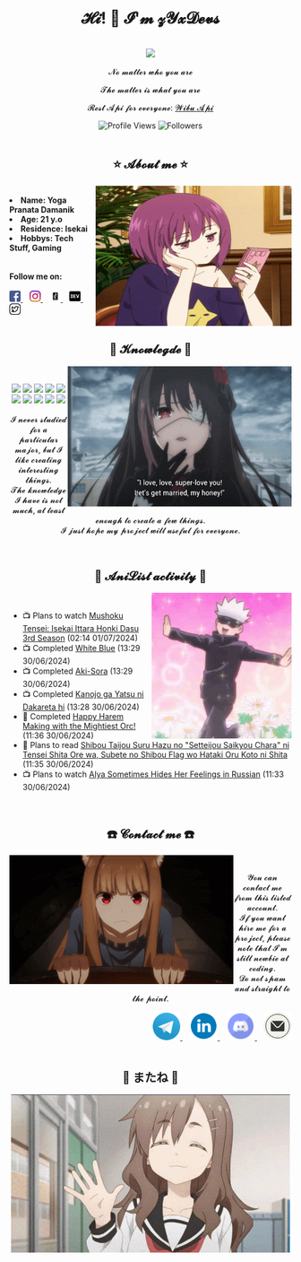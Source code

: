 <h1 align="center">𝓗𝓲! 👋 𝓘'𝓶 𝔃𝓨𝔁𝓓𝓮𝓿𝓼</h1>

<br>
<div align="center">
  <a href="https://github.com/zYxDevs">
    <img src="https://img.anili.st/user/5393450" width="500"/>
  </a>
  <br>
  <p>𝓝𝓸 𝓶𝓪𝓽𝓽𝓮𝓻 𝔀𝓱𝓸 𝔂𝓸𝓾 𝓪𝓻𝓮</p>
  <p>𝓣𝓱𝓮 𝓶𝓪𝓽𝓽𝓮𝓻 𝓲𝓼 𝔀𝓱𝓪𝓽 𝔂𝓸𝓾 𝓪𝓻𝓮</p>
  <p>𝓡𝓮𝓼𝓽 𝓐𝓹𝓲 𝓯𝓸𝓻 𝓮𝓿𝓮𝓻𝔂𝓸𝓷𝓮: <a href="https://wibu-api.eu.org">𝓦𝓲𝓫𝓾 𝓐𝓹𝓲</a></p>
</div>

<div align="center">
  <img src="https://komarev.com/ghpvc/?username=zYxDevs&color=blue&style=flat&label=Profile+Views" alt="Profile Views"/>
  <img src="https://img.shields.io/github/followers/zYxDevs?label=Followers" style="float:left, margin-right:10px" alt="Followers"/>
</div>

<br>
<h2 align="center">⭐ 𝓐𝓫𝓸𝓾𝓽 𝓶𝓮 ⭐</h2>
<div align="center">
  <img src="https://raw.githubusercontent.com/zYxDevs/zYxDevs/main/assets/shion_yozakura.gif" height="250" width="350" align="right">
</div>

<br>
<div align="left">
  <li><b>Name: Yoga Pranata Damanik</b></li>
  <li><b>Age: 21 y.o</b></li>
  <li><b>Residence: Isekai</b></li>
  <li><b>Hobbys: Tech Stuff, Gaming</b></li>
  <br><br>
  <b>Follow me on:</b><br><br>
  <a href="https://fb.me/yoga.xvip">
    <img src="https://raw.githubusercontent.com/CyberID-Ltd/zYxDevs-Profile-Requirements/main/174848.svg" alt="facebook" width="20" height="20"/>
  </a>&nbsp;&nbsp;
  <a href="https://instagram.com/itzme.yoga.id">
    <img src="https://raw.githubusercontent.com/CyberID-Ltd/zYxDevs-Profile-Requirements/main/174855.svg" alt="instagram" width="20" height="20">
  </a>&nbsp;&nbsp;
  <a href="https://tiktok.com/@yuzato">
    <img src="https://raw.githubusercontent.com/zYxDevs/zYxDevs/main/assets/tiktok.svg" alt="tiktok" width="20" height="20">
  </a>&nbsp;&nbsp;
  <a href="https://dev.to/zyxdevs">
    <img src="https://raw.githubusercontent.com/zYxDevs/zYxDevs/main/assets/dev_to.svg" alt="dev.to" width="20" height="20">
  </a>&nbsp;&nbsp;
  <a href="https://twitter.com/AccountYoga">
    <img src="https://raw.githubusercontent.com/CyberID-Ltd/zYxDevs-Profile-Requirements/main/466963.png" alt="twitter" width="20" height="20"/>
  </a>
</div>

<br>
<h2 align="center">📇 𝓚𝓷𝓸𝔀𝓵𝓮𝓰𝓭𝓮 📇</h2>
<div align="center">
  <img src="https://raw.githubusercontent.com/zYxDevs/zYxDevs/main/assets/kurumi_daisuki.gif" align="right" height="250" width="400"/>
</div>

<div>
  <br>
  <p align="center">
    <img src="https://img.shields.io/badge/python%20-%23323330.svg?&style=for-the-badge&logo=python"/>
    <img src="https://img.shields.io/badge/oracle%20-%23323330.svg?&style=for-the-badge&logo=oracle"/>
    <img src="https://img.shields.io/badge/vercel%20-%23323330.svg?&style=for-the-badge&logo=vercel"/>
    <img src="https://img.shields.io/badge/node.js%20-%23323330.svg?&style=for-the-badge&logo=node.js"/>
    <img src="https://img.shields.io/badge/javascript%20-%23323330.svg?&style=for-the-badge&logo=javascript"/>
    <img src="https://img.shields.io/badge/postgresql%20-%23323330.svg?&style=for-the-badge&logo=postgresql"/>
    <img src="https://img.shields.io/badge/mongodb%20-%23323330.svg?&style=for-the-badge&logo=mongodb"/>
    <img src="https://img.shields.io/badge/git%20-%23323330.svg?&style=for-the-badge&logo=git"/>
    <img src="https://img.shields.io/badge/ubuntu%20-%23323330.svg?&style=for-the-badge&logo=ubuntu"/>
    <img src="https://img.shields.io/badge/windows%20-%23323330.svg?&style=for-the-badge&logo=windows"/><br><br>
    𝓘 𝓷𝓮𝓿𝓮𝓻 𝓼𝓽𝓾𝓭𝓲𝓮𝓭 𝓯𝓸𝓻 𝓪 𝓹𝓪𝓻𝓽𝓲𝓬𝓾𝓵𝓪𝓻 𝓶𝓪𝓳𝓸𝓻, 𝓫𝓾𝓽 𝓘 𝓵𝓲𝓴𝓮 𝓬𝓻𝓮𝓪𝓽𝓲𝓷𝓰 𝓲𝓷𝓽𝓮𝓻𝓮𝓼𝓽𝓲𝓷𝓰 𝓽𝓱𝓲𝓷𝓰𝓼.<br>
    𝓣𝓱𝓮 𝓴𝓷𝓸𝔀𝓵𝓮𝓭𝓰𝓮 𝓘 𝓱𝓪𝓿𝓮 𝓲𝓼 𝓷𝓸𝓽 𝓶𝓾𝓬𝓱, 𝓪𝓽 𝓵𝓮𝓪𝓼𝓽 𝓮𝓷𝓸𝓾𝓰𝓱 𝓽𝓸 𝓬𝓻𝓮𝓪𝓽𝓮 𝓪 𝓯𝓮𝔀 𝓽𝓱𝓲𝓷𝓰𝓼.<br>
    𝓘 𝓳𝓾𝓼𝓽 𝓱𝓸𝓹𝓮 𝓶𝔂 𝓹𝓻𝓸𝓳𝓮𝓬𝓽 𝔀𝓲𝓵𝓵 𝓾𝓼𝓮𝓯𝓾𝓵 𝓯𝓸𝓻 𝓮𝓿𝓮𝓻𝔂𝓸𝓷𝓮.
  </p>
</div>

<br>
<h2 align="center">📝 𝓐𝓷𝓲𝓛𝓲𝓼𝓽 𝓪𝓬𝓽𝓲𝓿𝓲𝓽𝔂 📝</h2>
<div align="center">
  <img src="https://raw.githubusercontent.com/zYxDevs/zYxDevs/main/assets/gojou_satoru.gif" align="right" width="250" height="260"/>
</div>

<br>
<div align="left">
  <!-- ANILIST_ACTIVITY:start -->

-   📺 Plans to watch <a href='https://anilist.co/anime/178789'>Mushoku Tensei: Isekai Ittara Honki Dasu 3rd Season</a> (02:14 01/07/2024)<br>
-   📺 Completed <a href='https://anilist.co/anime/123383'>White Blue</a> (13:29 30/06/2024)<br>
-   📺 Completed <a href='https://anilist.co/anime/6987'>Aki-Sora</a> (13:29 30/06/2024)<br>
-   📺 Completed <a href='https://anilist.co/anime/119254'>Kanojo ga Yatsu ni Dakareta hi</a> (13:28 30/06/2024)<br>
-   📖 Completed <a href='https://anilist.co/manga/116809'>Happy Harem Making with the Mightiest Orc!</a> (11:36 30/06/2024)<br>
-   📖 Plans to read <a href='https://anilist.co/manga/164895'>Shibou Taijou Suru Hazu no "Setteijou Saikyou Chara" ni Tensei Shita Ore wa, Subete no Shibou Flag wo Hataki Oru Koto ni Shita</a> (11:35 30/06/2024)<br>
-   📺 Plans to watch <a href='https://anilist.co/anime/162804'>Alya Sometimes Hides Her Feelings in Russian</a> (11:33 30/06/2024)<br>

  <!-- ANILIST_ACTIVITY:end -->
</div>

<br>
<h2 align="center">☎️ 𝓒𝓸𝓷𝓽𝓪𝓬𝓽 𝓶𝓮 ☎️</h2>
<div align="left">
  <img src="https://raw.githubusercontent.com/zYxDevs/zYxDevs/main/assets/holo_angy.gif" align="left" width="400" height="230"/>
</div>

<br>
<p align="center">
  𝓨𝓸𝓾 𝓬𝓪𝓷 𝓬𝓸𝓷𝓽𝓪𝓬𝓽 𝓶𝓮 𝓯𝓻𝓸𝓶 𝓽𝓱𝓲𝓼 𝓵𝓲𝓼𝓽𝓮𝓭 𝓪𝓬𝓬𝓸𝓾𝓷𝓽.<br>
  𝓘𝓯 𝔂𝓸𝓾 𝔀𝓪𝓷𝓽 𝓱𝓲𝓻𝓮 𝓶𝓮 𝓯𝓸𝓻 𝓪 𝓹𝓻𝓸𝓳𝓮𝓬𝓽, 𝓹𝓵𝓮𝓪𝓼𝓮 𝓷𝓸𝓽𝓮 𝓽𝓱𝓪𝓽 𝓘'𝓶 𝓼𝓽𝓲𝓵𝓵 𝓷𝓮𝔀𝓫𝓲𝓮 𝓪𝓽 𝓬𝓸𝓭𝓲𝓷𝓰.<br>
  𝓓𝓸 𝓷𝓸𝓽 𝓼𝓹𝓪𝓶 𝓪𝓷𝓭 𝓼𝓽𝓻𝓪𝓲𝓰𝓱𝓽 𝓽𝓸 𝓽𝓱𝓮 𝓹𝓸𝓲𝓷𝓽.
</p>

<div align="right">
  <a href="https://t.me/Yoga_CIC">
    <img src="https://raw.githubusercontent.com/CyberID-Ltd/zYxDevs-Profile-Requirements/main/Telegram_logo.svg" alt="telegram" width="49" height="49"/>
  </a>&nbsp;&nbsp;
  <a href="https://www.linkedin.com/in/zyxdevs">
    <img src="https://raw.githubusercontent.com/zYxDevs/zYxDevs/main/assets/linkedin.svg" alt="linkedin" width="51" height="51"/>
  </a>&nbsp;&nbsp;
  <a href="https://discordapp.com/users/659718688219332639">
    <img src="https://raw.githubusercontent.com/CyberID-Ltd/zYxDevs-Profile-Requirements/main/discord_101785.svg" width="50.7" height="50.7" alt="discord"/>
  </a>&nbsp;&nbsp;
  <a href="mailto:yoga@isekai.eu.org">
    <img src="https://raw.githubusercontent.com/zYxDevs/zYxDevs/main/assets/email.svg" alt="email" width="50" height="50"/>
  </a>
</div>

<br>
<h2 align="center"><b>👋 またね 👋</b></h2>
<div align="center">
  <img src="https://raw.githubusercontent.com/zYxDevs/zYxDevs/main/assets/hi_goodbye.gif"/>
</div>
